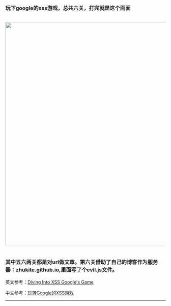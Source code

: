 <!-- 
.. link: 
.. description: 
.. tags: IT , Google
.. date: 2014/07/13 23:33:33
.. title: play google XSS game
.. slug: play-google-xss-game
-->


### 玩下google的xss游戏，总共六关，打完就是这个画面
<br/>
 <img src="http://ww2.sinaimg.cn/mw1024/67804861tw1eibhts69eaj20h50h5did.jpg" width="700"/>
<br/>
<br/>

<!-- TEASER_END -->

### 其中五六两关都是对url做文章。第六关借助了自己的博客作为服务器：zhukite.github.io,里面写了个evil.js文件。

英文参考：<a href="http://paulsec.github.io/blog/2014/06/02/diving-into-xss-googles-game/" target="_blank">Diving Into XSS Google's Game</a>

中文参考：<a href="http://www.freebuf.com/articles/web/36072.html" target="_blank">玩转Google的XSS游戏</a>

 * * *
